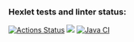 ### Hexlet tests and linter status:
[![Actions Status](https://github.com/Stepan203/java-project-71/workflows/hexlet-check/badge.svg)](https://github.com/Stepan203/java-project-71/actions)
<a href="https://codeclimate.com/github/Stepan203/java-project-71/test_coverage"><img src="https://api.codeclimate.com/v1/badges/bfe5c2952e09418a3911/test_coverage" /></a>
[![Java CI](https://github.com/Stepan203/java-project-71/actions/workflows/main.yml/badge.svg)](https://github.com/Stepan203/java-project-71/actions)
